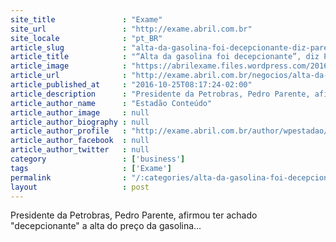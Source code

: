 ```yaml
---
site_title               : "Exame"
site_url                 : "http://exame.abril.com.br"
site_locale              : "pt_BR"
article_slug             : "alta-da-gasolina-foi-decepcionante-diz-parente"
article_title            : "“Alta da gasolina foi decepcionante”, diz Parente"
article_image            : "https://abrilexame.files.wordpress.com/2016/09/size_960_16_9_posto-de-gasolina-jpg.jpg?quality=70&strip=all&w=960"
article_url              : "http://exame.abril.com.br/negocios/alta-da-gasolina-foi-decepcionante-diz-parente/"
article_published_at     : "2016-10-25T08:17:24-02:00"
article_description      : "Presidente da Petrobras, Pedro Parente, afirmou ter achado 'decepcionante' a alta do preço da gasolina..."
article_author_name      : "Estadão Conteúdo"
article_author_image     : null
article_author_biography : null
article_author_profile   : "http://exame.abril.com.br/author/wpestadao/"
article_author_facebook  : null
article_author_twitter   : null
category                 : ['business']
tags                     : ['Exame']
permalink                : "/:categories/alta-da-gasolina-foi-decepcionante-diz-parente/"
layout                   : post
---
```


Presidente da Petrobras, Pedro Parente, afirmou ter achado "decepcionante" a alta do preço da gasolina...
